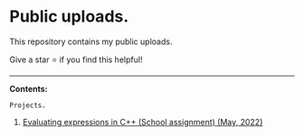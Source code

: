 
# Public uploads.

This repository contains my public uploads.

Give a star ⭐ if you find this helpful!

----------------------------------------------------------------------------------
**Contents:**

    Projects.

1. [Evaluating expressions in C++ (School assignment) (May, 2022)](https://stevekhoa.github.io/discrete_assignment/Report.pdf)
